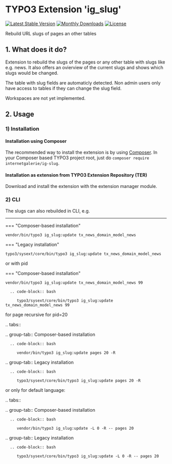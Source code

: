 # TYPO3 Extension  'ig_slug'

[![Latest Stable Version](https://poser.pugx.org/internetgalerie/ig-slug/v/stable)](https://packagist.org/packages/internetgalerie/ig-slug)
[![Monthly Downloads](https://poser.pugx.org/internetgalerie/ig-slug/d/monthly)](https://packagist.org/packages/internetgalerie/ig-slug)
[![License](https://poser.pugx.org/internetgalerie/ig-slug/license)](https://packagist.org/packages/internetgalerie/ig-slug)

Rebuild URL slugs of pages an other tables

## 1. What does it do?


Extension to rebuild the slugs of the pages or any other table with slugs like e.g. news. It also offers an ovierview of the current slugs and shows which slugs would be changed.

The table with slug fields are automaticly detected. Non admin users only have access to tables if they can change the slug field.

Workspaces are not yet implemented.

## 2. Usage


### 1) Installation

#### Installation using Composer

The recommended way to install the extension is by using [Composer][2]. In your Composer based TYPO3 project root, just do `composer require internetgalerie/ig-slug`.

#### Installation as extension from TYPO3 Extension Repository (TER)

Download and install the extension with the extension manager module.


### 2) CLI

The slugs can also rebuilded in CLI, e.g.

<hr />
=== "Composer-based installation"

    vendor/bin/typo3 ig_slug:update tx_news_domain_model_news

=== "Legacy installation"

    typo3/sysext/core/bin/typo3 ig_slug:update tx_news_domain_model_news


or with pid

=== "Composer-based installation"

    vendor/bin/typo3 ig_slug:update tx_news_domain_model_news 99

      .. code-block:: bash

         typo3/sysext/core/bin/typo3 ig_slug:update tx_news_domain_model_news 99

for page recursive for pid=20

.. tabs::

   .. group-tab:: Composer-based installation

      .. code-block:: bash

         vendor/bin/typo3 ig_slug:update pages 20 -R

   .. group-tab:: Legacy installation

      .. code-block:: bash

         typo3/sysext/core/bin/typo3 ig_slug:update pages 20 -R


or only for default language:

.. tabs::

   .. group-tab:: Composer-based installation

      .. code-block:: bash

         vendor/bin/typo3 ig_slug:update -L 0 -R -- pages 20

   .. group-tab:: Legacy installation

      .. code-block:: bash

         typo3/sysext/core/bin/typo3 ig_slug:update -L 0 -R -- pages 20


[1]: https://docs.typo3.org/typo3cms/extensions/ig_slug/
[2]: https://getcomposer.org/
[3]: https://docs.typo3.org/m/typo3/reference-coreapi/main/en-us/ApiOverview/CommandControllers/Index.html
